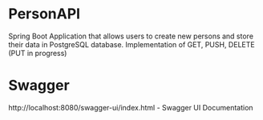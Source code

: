 # PersonAPI
Spring Boot Application that allows users to create new persons and store their data in PostgreSQL database.
Implementation of GET, PUSH, DELETE (PUT in progress)
# Swagger
http://localhost:8080/swagger-ui/index.html - Swagger UI Documentation
